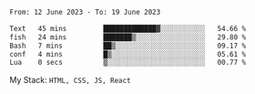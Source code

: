 <!--START_SECTION:waka-->

```txt
From: 12 June 2023 - To: 19 June 2023

Text   45 mins         █████████████▓░░░░░░░░░░░   54.66 %
fish   24 mins         ███████▒░░░░░░░░░░░░░░░░░   29.80 %
Bash   7 mins          ██▒░░░░░░░░░░░░░░░░░░░░░░   09.17 %
conf   4 mins          █▒░░░░░░░░░░░░░░░░░░░░░░░   05.61 %
Lua    0 secs          ▒░░░░░░░░░░░░░░░░░░░░░░░░   00.77 %
```

<!--END_SECTION:waka-->
My Stack: `HTML, CSS, JS, React`
